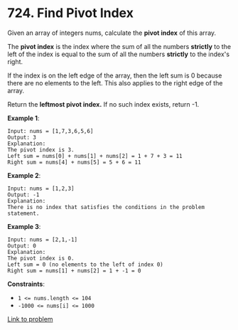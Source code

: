 # 724. Find Pivot Index

Given an array of integers nums, calculate the **pivot index** of this array.

The **pivot index** is the index where the sum of all the numbers **strictly** to the left of the index is equal to the sum of all the numbers **strictly** to the index's right.

If the index is on the left edge of the array, then the left sum is 0 because there are no elements to the left. This also applies to the right edge of the array.

Return the **leftmost pivot index.** If no such index exists, return -1.

**Example 1**:
```
Input: nums = [1,7,3,6,5,6]
Output: 3
Explanation:
The pivot index is 3.
Left sum = nums[0] + nums[1] + nums[2] = 1 + 7 + 3 = 11
Right sum = nums[4] + nums[5] = 5 + 6 = 11
```

**Example 2**:
```
Input: nums = [1,2,3]
Output: -1
Explanation:
There is no index that satisfies the conditions in the problem statement.
```

**Example 3**:
```
Input: nums = [2,1,-1]
Output: 0
Explanation:
The pivot index is 0.
Left sum = 0 (no elements to the left of index 0)
Right sum = nums[1] + nums[2] = 1 + -1 = 0
```

**Constraints**:

* ```1 <= nums.length <= 104```
* ```-1000 <= nums[i] <= 1000```


[Link to problem](https://leetcode.com/problems/find-pivot-index/)